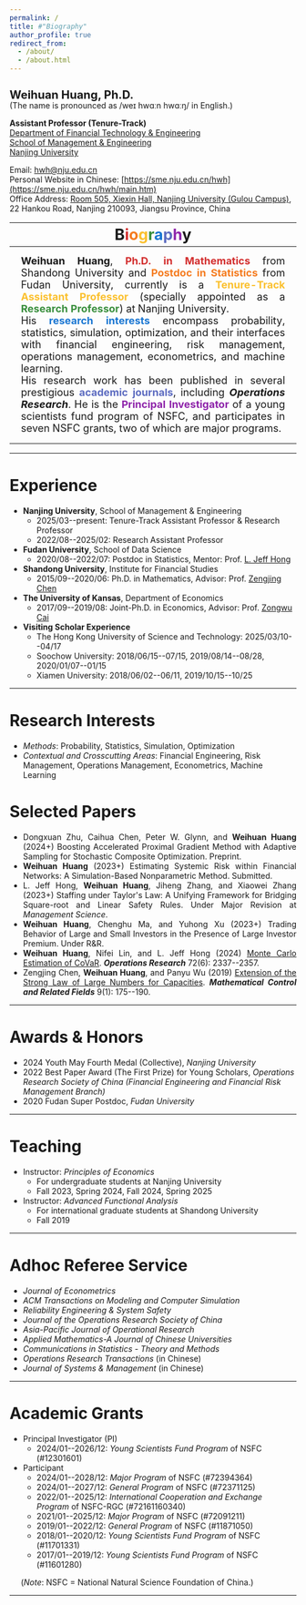 ```yaml
---
permalink: /
title: #"Biography"
author_profile: true
redirect_from: 
  - /about/
  - /about.html
---
```


<h1 style="font-size: 20px; line-height: 1; margin-bottom: 0;">Weihuan Huang, Ph.D.</h1>
(The name is pronounced as /weɪ hwɑːn hwɑːŋ/ in English.)

**Assistant Professor (Tenure-Track)**<br>
[Department of Financial Technology & Engineering](https://sme.nju.edu.cn/jrkjygcx/list.htm)<br>
[School of Management & Engineering](https://sme.nju.edu.cn/main.htm)<br>
[Nanjing University](https://www.nju.edu.cn)

Email: [hwh@nju.edu.cn](mailto:hwh@nju.edu.cn)<br>
Personal Website in Chinese: [https://sme.nju.edu.cn/hwh](https://sme.nju.edu.cn/hwh/main.htm)<br>
Office Address: [Room 505, Xiexin Hall, Nanjing University (Gulou Campus)](https://www.google.com/maps/place/32°03'18.8%22N+118°46'40.1%22E/@32.0551419,118.7779134,18.78z/data=!4m4!3m3!8m2!3d32.055231!4d118.777816?entry=ttu&g_ep=EgoyMDI0MDgyMy4wIKXMDSoASAFQAw%3D%3D), 22 Hankou Road, Nanjing 210093, Jiangsu Province, China

| <span style="font-size: 27px; margin: 8px;">B<span style="color: #D32F2F;">i</span><span style="color: #F57C20;">o</span><span style="color: #FBC02D;">g</span><span style="color: #388E3C;">r</span><span style="color: #1976D2;">a</span><span style="color: #5C6BC0;">p</span><span style="color: #8E24AA;">h</span>y</span> |
|-----------|
| <span style="font-size: 18px; text-align: justify; display: block; margin: 12px;">**Weihuan Huang**, <span style="color: #D32F2F;">**Ph.D. in Mathematics**</span> from Shandong University and <span style="color: #F57C20;">**Postdoc in Statistics**</span> from Fudan University, currently is a <span style="color: #FBC02D;">**Tenure-Track Assistant Professor**</span> (specially appointed as a <span style="color: #388E3C;">**Research Professor**</span>) at Nanjing University. <br>His <span style="color: #1976D2;">**research interests**</span> encompass probability, statistics, simulation, optimization, and their interfaces with financial engineering, risk management, operations management, econometrics, and machine learning. <br>His research work has been published in several prestigious <span style="color: #5C6BC0;">**academic journals**</span>, including ***Operations Research***. He is the <span style="color: #8E24AA;">**Principal Investigator**</span> of a young scientists fund program of NSFC, and participates in seven NSFC grants, two of which are major programs.</span> |

***

Experience
======

* **Nanjing University**, School of Management & Engineering
  - 2025/03--present: Tenure-Track Assistant Professor & Research Professor
  - 2022/08--2025/02: Research Assistant Professor
* **Fudan University**, School of Data Science
  - 2020/08--2022/07: Postdoc in Statistics, Mentor: Prof. [L. Jeff Hong](https://jeffhongliu.github.io)
* **Shandong University**, Institute for Financial Studies
  - 2015/09--2020/06: Ph.D. in Mathematics, Advisor: Prof. [Zengjing Chen](http://mathfinance.sdu.edu.cn/sz/yjyjs1/czj_js.htm)
* **The University of Kansas**, Department of Economics
  - 2017/09--2019/08: Joint-Ph.D. in Economics, Advisor: Prof. [Zongwu Cai](https://zongwucai.github.io)
* **Visiting Scholar Experience**
  - The Hong Kong University of Science and Technology: 2025/03/10--04/17
  - Soochow University: 2018/06/15--07/15, 2019/08/14--08/28, 2020/01/07--01/15
  - Xiamen University: 2018/06/02--06/11, 2019/10/15--10/25

***

Research Interests
======

* *Methods*: Probability, Statistics, Simulation, Optimization 
* *Contextual and Crosscutting Areas*: Financial Engineering, Risk Management, Operations Management, Econometrics, Machine Learning

Selected Papers
======

* <span style="text-align: justify; display: block;">Dongxuan Zhu, Caihua Chen, Peter W. Glynn, and **Weihuan Huang** (2024+) Boosting Accelerated Proximal Gradient Method with Adaptive Sampling for Stochastic Composite Optimization. Preprint.</span>
* <span style="text-align: justify; display: block;">**Weihuan Huang** (2023+) Estimating Systemic Risk within Financial Networks: A Simulation-Based Nonparametric Method. Submitted.</span>
* <span style="text-align: justify; display: block;">L. Jeff Hong, **Weihuan Huang**, Jiheng Zhang, and Xiaowei Zhang (2023+) Staffing under Taylor's Law: A Unifying Framework for Bridging Square-root and Linear Safety Rules. Under Major Revision at *Management Science*.</span>
* <span style="text-align: justify; display: block;">**Weihuan Huang**, Chenghu Ma, and Yuhong Xu (2023+) Trading Behavior of Large and Small Investors in the Presence of Large Investor Premium. Under R&R.</span>
* <span style="text-align: justify; display: block;">**Weihuan Huang**, Nifei Lin, and L. Jeff Hong (2024) [Monte Carlo Estimation of CoVaR](https://doi.org/10.1287/opre.2023.0211). ***Operations Research*** 72(6): 2337--2357.</span>
* <span style="text-align: justify; display: block;">Zengjing Chen, **Weihuan Huang**, and Panyu Wu (2019) [Extension of the Strong Law of Large Numbers for Capacities](https://doi.org/10.3934/mcrf.2019010). ***Mathematical Control and Related Fields*** 9(1): 175--190.</span>

***

Awards & Honors
======

* 2024 Youth May Fourth Medal (Collective), *Nanjing University*
* 2022 Best Paper Award (The First Prize) for Young Scholars, *Operations Research Society of China (Financial Engineering and Financial Risk Management Branch)*
* 2020 Fudan Super Postdoc, *Fudan University*

***

Teaching
======

* Instructor: *Principles of Economics*
  - For undergraduate students at Nanjing University
  - Fall 2023, Spring 2024, Fall 2024, Spring 2025
* Instructor: *Advanced Functional Analysis*
  - For international graduate students at Shandong University
  - Fall 2019

***

Adhoc Referee Service
======

* *Journal of Econometrics*
* *ACM Transactions on Modeling and Computer Simulation*
* *Reliability Engineering & System Safety*
* *Journal of the Operations Research Society of China*
* *Asia-Pacific Journal of Operational Research*
* *Applied Mathematics-A Journal of Chinese Universities*
* *Communications in Statistics - Theory and Methods*
* *Operations Research Transactions* (in Chinese)
* *Journal of Systems & Management* (in Chinese)

***

Academic Grants
======

* Principal Investigator (PI)
  - 2024/01--2026/12: *Young Scientists Fund Program* of NSFC (#12301601)
* Participant
  - 2024/01--2028/12: *Major Program* of NSFC (#72394364)
  - 2024/01--2027/12: *General Program* of NSFC (#72371125)
  - 2022/01--2025/12: *International Cooperation and Exchange Program* of NSFC-RGC (#72161160340)
  - 2021/01--2025/12: *Major Program* of NSFC (#72091211)
  - 2019/01--2022/12: *General Program* of NSFC (#11871050)
  - 2018/01--2020/12: *Young Scientists Fund Program* of NSFC (#11701331)
  - 2017/01--2019/12: *Young Scientists Fund Program* of NSFC (#11601280)

&nbsp;&nbsp;&nbsp;&nbsp;&nbsp;(*Note*: NSFC = National Natural Science Foundation of China.)

***
